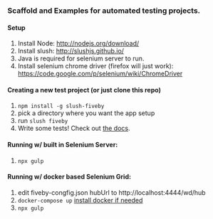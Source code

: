 ### Scaffold and Examples for automated testing projects.

#### Setup

1. Install Node: http://nodejs.org/download/
2. Install slush: http://slushjs.github.io/
3. Java is required for selenium server to run. 
4. Install selenium chrome driver (firefox will just work):
    https://code.google.com/p/selenium/wiki/ChromeDriver

#### Creating a new test project (or just clone this repo)

1. `npm install -g slush-fiveby`
2. pick a directory where you want the app setup
3. run `slush fiveby`
5. Write some tests! Check out [the docs](https://github.com/dowjones/fiveby/tree/master/docs).

#### Running w/ built in Selenium Server:

1. `npx gulp`

#### Running w/ docker based Selenium Grid:

1. edit fiveby-congfig.json hubUrl to http://localhost:4444/wd/hub
2. `docker-compose up` [install docker if needed](https://docs.docker.com/install/)
3. `npx gulp`
